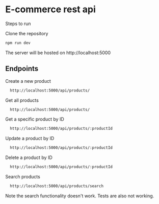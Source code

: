 
# E-commerce rest api

Steps to run 

Clone the repository
```bash
npm run dev
```

The server will be hosted on http://localhost:5000



## Endpoints

Create a new product

```bash
  http://localhost:5000/api/products/
```

Get all products

```bash
  http://localhost:5000/api/products/
```


Get a specific product by ID

```bash
  http://localhost:5000/api/products/:productId
```

Update a product by ID
```bash
  http://localhost:5000/api/products/:productId
```

Delete a product by ID

```bash
  http://localhost:5000/api/products/:productId
```

 Search products

```bash
  http://localhost:5000/api/products/search
```
Note the search functionality doesn't work.
Tests are also not working.

